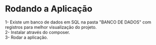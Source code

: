# Rodando a Aplicação

1- Existe um banco de dados em SQL na pasta "BANCO DE DADOS" com registros para melhor visualização do projeto.<br>
2- Instalar através do composer.<br>
3- Rodar a aplicação.
